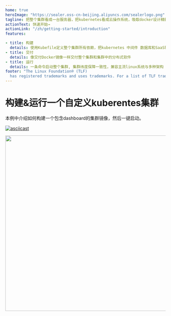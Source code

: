 ```yaml
---
home: true
heroImage: "https://sealer.oss-cn-beijing.aliyuncs.com/sealerlogo.png"
tagline: 把整个集群看成一台服务器，把kubernetes看成云操作系统，吸取docker设计精髓实现分布式软件镜像化构建、交付、运行
actionText: 快速开始→
actionLink: "/zh/getting-started/introduction"
features:

- title: 构建
  details: 使用Kubefile定义整个集群所有依赖，把kubernetes 中间件 数据库和SaaS软件所有依赖打包到集群镜像中
- title: 交付
  details: 像交付Docker镜像一样交付整个集群和集群中的分布式软件
- title: 运行
  details: 一条命令启动整个集群, 集群纬度保障一致性，兼容主流linux系统与多种架构
footer: "The Linux Foundation® (TLF)
  has registered trademarks and uses trademarks. For a list of TLF trademarks, see https://www.linuxfoundation.org/trademark-usage/"
---
```


# 构建&运行一个自定义kuberentes集群

本例中介绍如何构建一个包含dashboard的集群镜像，然后一键启动。

[![asciicast](https://asciinema.org/a/446106.svg)](https://asciinema.org/a/446106?speed=3)

<div align=center>
<img src="https://sealer.oss-cn-beijing.aliyuncs.com/sealerio.png" width="1100" height="550" />
</div>